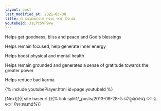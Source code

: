 ```yaml
---
layout: post
last_modified_at: 2021-03-30
title: ଓଁ ଭୟନାଶନଅଞ ନମାହ ୧୦୮ ଟିମଏସ
youtubeId: JsLPc5VP9vw
---
```

 
 
Helps get goodness, bliss and peace and God's blessings
 
Helps remain focused, help generate inner energy 
 
Helps boost physical and mental health 
 
Helps remain grounded and generates a sense of gratitude towards the greater power 
 
Helps reduce bad karma
 
 
 
 


{% include youtubePlayer.html id=page.youtubeId %}
 
[Next]({{ site.baseurl }}{% link  split1/_posts/2013-09-28-ଓଁ ବୈକୁଣ୍ଠଵାୟ ନମାହ ୧୦୮ ଟିମଏସ.md%})
 
